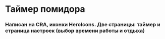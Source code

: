 # Таймер помидора

### Написан на CRA, иконки HeroIcons. Две страницы: таймер и страница настроек (выбор времени работы и отдыха)